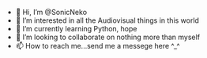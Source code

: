 - 👋 Hi, I’m @SonicNeko
- 👀 I’m interested in all the Audiovisual things in this world
- 🌱 I’m currently learning Python, hope
- 💞️ I’m looking to collaborate on nothing more than myself
- 📫 How to reach me...send me a messege here ^_^

<!---
SonicNeko/SonicNeko is a ✨ special ✨ repository because its `README.md` (this file) appears on your GitHub profile.
You can click the Preview link to take a look at your changes.
--->
